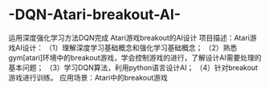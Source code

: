 # -DQN-Atari-breakout-AI-
运用深度强化学习方法DQN完成   Atari游戏breakout的AI设计
项目描述：Atari游戏AI设计：
（1）理解深度学习基础概念和强化学习基础概念；
（2）熟悉gym[atari]环境中的breakout游戏，学会控制游戏的进行，了解设计AI需要处理的基本问题；
（3）学习DQN算法，利用python语言设计AI；
（4）针对breakout游戏进行训练。
应用场景：Atari中的breakout游戏
